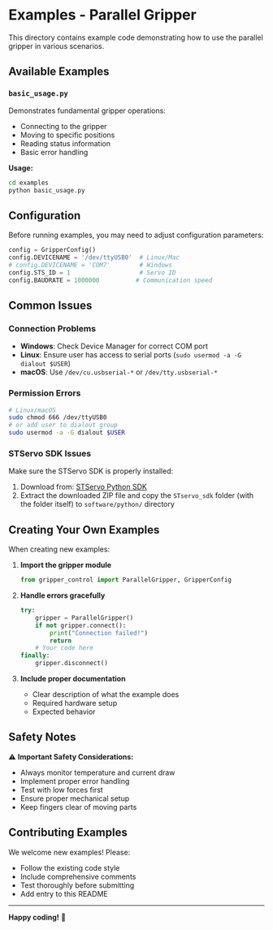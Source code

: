 # Examples - Parallel Gripper

This directory contains example code demonstrating how to use the parallel gripper in various scenarios.

## Available Examples

### `basic_usage.py`
Demonstrates fundamental gripper operations:
- Connecting to the gripper
- Moving to specific positions
- Reading status information
- Basic error handling

**Usage:**
```bash
cd examples
python basic_usage.py
```

## Configuration

Before running examples, you may need to adjust configuration parameters:

```python
config = GripperConfig()
config.DEVICENAME = '/dev/ttyUSB0'  # Linux/Mac
# config.DEVICENAME = 'COM7'        # Windows
config.STS_ID = 1                   # Servo ID
config.BAUDRATE = 1000000          # Communication speed
```

## Common Issues

### Connection Problems
- **Windows**: Check Device Manager for correct COM port
- **Linux**: Ensure user has access to serial ports (`sudo usermod -a -G dialout $USER`)
- **macOS**: Use `/dev/cu.usbserial-*` or `/dev/tty.usbserial-*`

### Permission Errors
```bash
# Linux/macOS
sudo chmod 666 /dev/ttyUSB0
# or add user to dialout group
sudo usermod -a -G dialout $USER
```

### STServo SDK Issues
Make sure the STServo SDK is properly installed:
1. Download from: [STServo Python SDK](https://files.waveshare.com/wiki/Bus-Servo-Adapter-(A)/STServo_Python.zip)
2. Extract the downloaded ZIP file and copy the `STservo_sdk` folder (with the folder itself) to `software/python/` directory

## Creating Your Own Examples

When creating new examples:

1. **Import the gripper module**
   ```python
   from gripper_control import ParallelGripper, GripperConfig
   ```

2. **Handle errors gracefully**
   ```python
   try:
       gripper = ParallelGripper()
       if not gripper.connect():
           print("Connection failed!")
           return
       # Your code here
   finally:
       gripper.disconnect()
   ```

3. **Include proper documentation**
   - Clear description of what the example does
   - Required hardware setup
   - Expected behavior

## Safety Notes

⚠️ **Important Safety Considerations:**
- Always monitor temperature and current draw
- Implement proper error handling
- Test with low forces first
- Ensure proper mechanical setup
- Keep fingers clear of moving parts

## Contributing Examples

We welcome new examples! Please:
- Follow the existing code style
- Include comprehensive comments
- Test thoroughly before submitting
- Add entry to this README

---

**Happy coding!** 🤖 